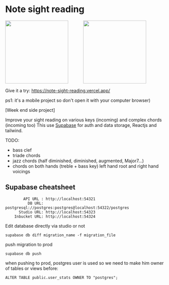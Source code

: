 # Note sight reading

<div style="display: flex">
  <img style="display: block" src="https://user-images.githubusercontent.com/3995719/213889075-0821775f-3925-4efa-957c-fdad8b9ad563.png" width="200" height="auto">
  <img style="display: block; margin-left: 48px" src="https://user-images.githubusercontent.com/3995719/213889198-6d7e9245-b977-4b94-aa28-5a60b8bab8bd.png" width="200" height="auto">
  </div>


Give it a try: https://note-sight-reading.vercel.app/

ps1: it's a mobile project so don't open it with your computer browser)


[Week end side project]

Improve your sight reading on various keys (incoming) and complex chords (incoming too)
This use [Supabase](https://supabase.com/) for auth and data storage, Reactjs and tailwind.

TODO: 
  - bass clef
  - triade chords
  - jazz chords (half diminished, diminished, augmented, Major7...)
  - chords on both hands (treble + bass key) left hand root and right hand voicings 


## Supabase cheatsheet

```
        API URL : http://localhost:54321
          DB URL: postgresql://postgres:postgres@localhost:54322/postgres
      Studio URL: http://localhost:54323
    Inbucket URL: http://localhost:54324
```

Edit database directly via studio or not
```
supabase db diff migration_name -f migration_file
```

push migration to prod
```
supabase db push
```

when pushing to prod, postgres user is used so we need to make him owner of tables or views before:

```
ALTER TABLE public.user_stats OWNER TO "postgres";
```
